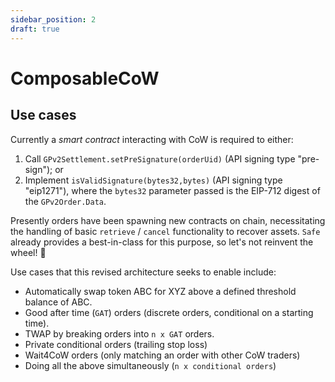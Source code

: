 ```yaml
---
sidebar_position: 2
draft: true
---
```


# ComposableCoW

## Use cases

Currently a _smart contract_ interacting with CoW is required to either:

1. Call `GPv2Settlement.setPreSignature(orderUid)` (API signing type "pre-sign"); or
2. Implement `isValidSignature(bytes32,bytes)` (API signing type "eip1271"), where the `bytes32` parameter passed is the EIP-712 digest of the `GPv2Order.Data`.

Presently orders have been spawning new contracts on chain, necessitating the handling of basic `retrieve` / `cancel` functionality to recover assets. `Safe` already provides a best-in-class for this purpose, so let's not reinvent the wheel! 🛞

Use cases that this revised architecture seeks to enable include:

* Automatically swap token ABC for XYZ above a defined threshold balance of ABC.
* Good after time (`GAT`) orders (discrete orders, conditional on a starting time).
* TWAP by breaking orders into `n x GAT` orders.
* Private conditional orders (trailing stop loss)
* Wait4CoW orders (only matching an order with other CoW traders)
* Doing all the above simultaneously (`n x conditional orders`)